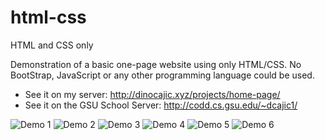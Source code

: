 # html-css
HTML and CSS only

Demonstration of a basic one-page website using only HTML/CSS. No BootStrap, JavaScript or any other programming language could be used.

- See it on my server: http://dinocajic.xyz/projects/home-page/
- See it on the GSU School Server: http://codd.cs.gsu.edu/~dcajic1/

![Demo 1](http://dinocajic.xyz/projects/home-page/demo_images/1.JPG)
![Demo 2](http://dinocajic.xyz/projects/home-page/demo_images/2.JPG)
![Demo 3](http://dinocajic.xyz/projects/home-page/demo_images/3.JPG)
![Demo 4](http://dinocajic.xyz/projects/home-page/demo_images/4.JPG)
![Demo 5](http://dinocajic.xyz/projects/home-page/demo_images/5.JPG)
![Demo 6](http://dinocajic.xyz/projects/home-page/demo_images/6.JPG)
